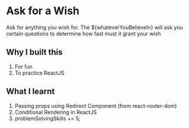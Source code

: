# Ask for a Wish

Ask for anything you wish for. The ${whateverYouBelieveIn} will ask you certain questions to determine how fast must it grant your wish

## Why I built this

1. For fun
2. To practice ReactJS

## What I learnt

1. Passing props using Redirect Component (from react-router-dom)
2. Conditional Rendering in ReactJS
3. problemSolvingSkills += 5;